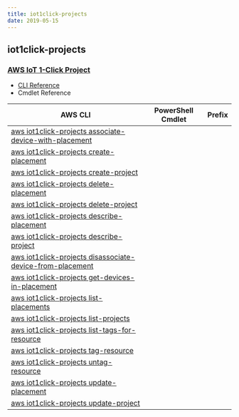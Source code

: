 ```yaml
---
title: iot1click-projects
date: 2019-05-15
---
```


## iot1click-projects

### [AWS IoT 1-Click Project](https://aws.amazon.com/iot/)

* [CLI Reference](https://docs.aws.amazon.com/cli/latest/reference/iot1click-projects/index.html)
* Cmdlet Reference

|AWS CLI|PowerShell Cmdlet|Prefix|
|----|----|:--:|
|[aws iot1click-projects associate-device-with-placement](https://docs.aws.amazon.com/cli/latest/reference/iot1click-projects/associate-device-with-placement.html)|||
|[aws iot1click-projects create-placement](https://docs.aws.amazon.com/cli/latest/reference/iot1click-projects/create-placement.html)|||
|[aws iot1click-projects create-project](https://docs.aws.amazon.com/cli/latest/reference/iot1click-projects/create-project.html)|||
|[aws iot1click-projects delete-placement](https://docs.aws.amazon.com/cli/latest/reference/iot1click-projects/delete-placement.html)|||
|[aws iot1click-projects delete-project](https://docs.aws.amazon.com/cli/latest/reference/iot1click-projects/delete-project.html)|||
|[aws iot1click-projects describe-placement](https://docs.aws.amazon.com/cli/latest/reference/iot1click-projects/describe-placement.html)|||
|[aws iot1click-projects describe-project](https://docs.aws.amazon.com/cli/latest/reference/iot1click-projects/describe-project.html)|||
|[aws iot1click-projects disassociate-device-from-placement](https://docs.aws.amazon.com/cli/latest/reference/iot1click-projects/disassociate-device-from-placement.html)|||
|[aws iot1click-projects get-devices-in-placement](https://docs.aws.amazon.com/cli/latest/reference/iot1click-projects/get-devices-in-placement.html)|||
|[aws iot1click-projects list-placements](https://docs.aws.amazon.com/cli/latest/reference/iot1click-projects/list-placements.html)|||
|[aws iot1click-projects list-projects](https://docs.aws.amazon.com/cli/latest/reference/iot1click-projects/list-projects.html)|||
|[aws iot1click-projects list-tags-for-resource](https://docs.aws.amazon.com/cli/latest/reference/iot1click-projects/list-tags-for-resource.html)|||
|[aws iot1click-projects tag-resource](https://docs.aws.amazon.com/cli/latest/reference/iot1click-projects/tag-resource.html)|||
|[aws iot1click-projects untag-resource](https://docs.aws.amazon.com/cli/latest/reference/iot1click-projects/untag-resource.html)|||
|[aws iot1click-projects update-placement](https://docs.aws.amazon.com/cli/latest/reference/iot1click-projects/update-placement.html)|||
|[aws iot1click-projects update-project](https://docs.aws.amazon.com/cli/latest/reference/iot1click-projects/update-project.html)|||

